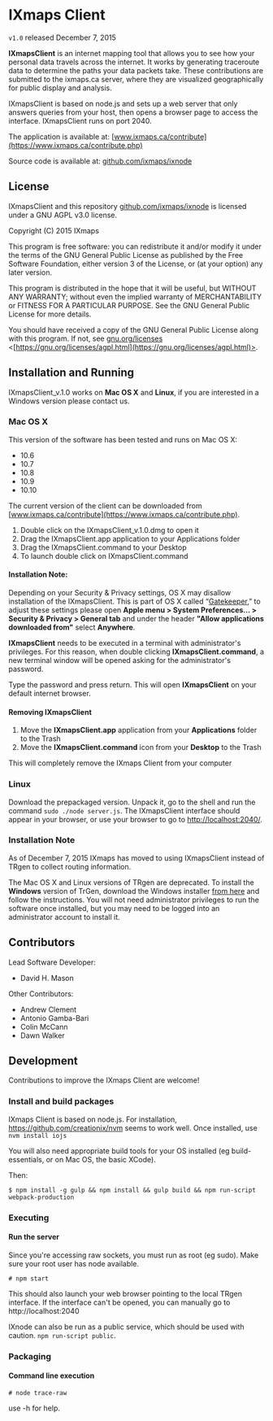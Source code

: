 # IXmaps Client
`v1.0` released December 7, 2015

**IXmapsClient** is an internet mapping tool that allows you to see how your personal data travels across the internet. It works by generating traceroute data to determine the paths your data packets take. These contributions are submitted to the ixmaps.ca server, where they are visualized geographically for public display and analysis.

IXmapsClient is based on node.js and sets up a web server that only answers queries from your host, then opens a browser page to access the interface. IXmapsClient runs on port 2040.

The application is available at:
[www.ixmaps.ca/contribute](https://www.ixmaps.ca/contribute.php)

Source code is available at:
[github.com/ixmaps/ixnode](https://github.com/ixmaps/ixnode)

## License
IXmapsClient and this repository [github.com/ixmaps/ixnode](https://github.com/ixmaps/ixnode)
is licensed under a GNU AGPL v3.0 license.

Copyright (C) 2015  IXmaps

This program is free software: you can redistribute it and/or modify it under the terms of the GNU General Public License as published by the Free Software Foundation, either version 3 of the License, or (at your option) any later version.

This program is distributed in the hope that it will be useful, but WITHOUT ANY WARRANTY; without even the implied warranty of MERCHANTABILITY or FITNESS FOR A PARTICULAR PURPOSE.  See the GNU General Public License for more details.

You should have received a copy of the GNU General Public License along with this program.  If not, see [gnu.org/licenses](https://gnu.org/licenses/agpl.html) <[https://gnu.org/licenses/agpl.html](https://gnu.org/licenses/agpl.html)>.


## Installation and Running
IXmapsClient_v.1.0 works on **Mac OS X** and **Linux**, if you are interested in a Windows version please contact us.

### Mac OS X
This version of the software has been tested and runs on Mac OS X:
* 10.6
* 10.7
* 10.8
* 10.9
* 10.10

The current version of the client can be downloaded from [www.ixmaps.ca/contribute](https://www.ixmaps.ca/contribute.php).

1. Double click on the IXmapsClient_v.1.0.dmg to open it
2. Drag the IXmapsClient.app application to your Applications folder
3. Drag the IXmapsClient.command to your Desktop
4. To launch double click on IXmapsClient.command

#### Installation Note:
Depending on your Security & Privacy settings, OS X may disallow installation of the IXmapsClient. This is part of OS X called “[Gatekeeper](https://support.apple.com/en-us/HT202491),” to adjust these settings please open **Apple menu > System Preferences… > Security & Privacy > General tab** and under the header **"Allow applications downloaded from"** select **Anywhere**.

**IXmapsClient** needs to be executed in a terminal with administrator's privileges. For this reason, when double clicking **IXmapsClient.command**, a new terminal window will be opened asking for the administrator's password.

Type the password and press return. This will open **IXmapsClient** on your default internet browser.

#### Removing IXmapsClient
1. Move the **IXmapsClient.app** application from your **Applications** folder to the Trash
2. Move the **IXmapsClient.command** icon from your **Desktop** to the Trash

This will completely remove the IXmaps Client from your computer  


### Linux
Download the prepackaged version. Unpack it, go to the shell and run the command `sudo ./node server.js`. The IXmapsClient interface should appear in your browser, or use your browser to go to [http://localhost:2040/](http://localhost:2040/).


### Installation Note
As of December 7, 2015 IXmaps has moved to using IXmapsClient instead of TRgen to collect routing information.

The Mac OS X and Linux versions of TRgen are deprecated. To install the **Windows** version of TrGen, download the Windows installer [from here](https://www.ixmaps.ca/TrGen/trgen-0.8.8.msi) and follow the instructions. You will not need administrator privileges to run the software once installed, but you may need to be logged into an administrator account to install it.

## Contributors
Lead Software Developer:
  * David H. Mason

Other Contributors:
  * Andrew Clement
  * Antonio Gamba-Bari
  * Colin McCann
  * Dawn Walker     

## Development
Contributions to improve the IXmaps Client are welcome!

### Install and build packages
IXmaps Client is based on node.js. For installation, https://github.com/creationix/nvm seems to work well. Once installed, use `nvm install iojs`

You will also need appropriate build tools for your OS installed (eg build-essentials, or on Mac OS, the basic XCode).

Then:

`$ npm install -g gulp && npm install && gulp build && npm run-script webpack-production`

### Executing

#### Run the server

Since you're accessing raw sockets, you must run as root (eg sudo). Make sure your root user has node available.

`# npm start`

This should also launch your web browser pointing to the local TRgen interface. If the interface can't be opened, you can manually go to http://localhost:2040

IXnode can also be run as a public service, which should be used with caution. `npm run-script public`.

### Packaging

#### Command line execution

`# node trace-raw`

use -h for help.
